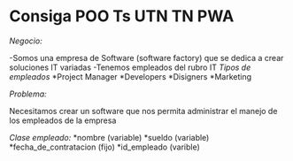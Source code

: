 # Consiga POO Ts UTN TN PWA

*Negocio:*

-Somos una empresa de Software (software factory) que se dedica a crear soluciones IT variadas
-Tenemos empleados del rubro IT
    *Tipos de empleados*
    *Project Manager
    *Developers
    *Disigners
    *Marketing

*Problema:*

Necesitamos crear un software que nos permita administrar el manejo de los empleados de la empresa


*Clase empleado:*
    *nombre (variable)
    *sueldo (variable)
    *fecha_de_contratacion (fijo)
    *id_empleado (varible)